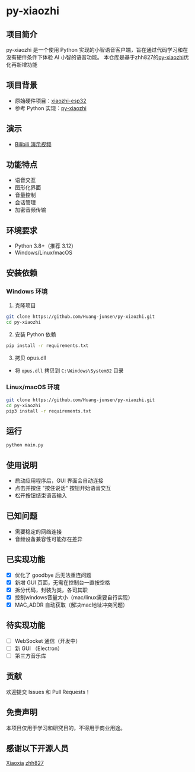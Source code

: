 # py-xiaozhi

## 项目简介
py-xiaozhi 是一个使用 Python 实现的小智语音客户端，旨在通过代码学习和在没有硬件条件下体验 AI 小智的语音功能。
本仓库是基于zhh827的[py-xiaozhi](https://github.com/zhh827/py-xiaozhi/tree/main)优化再新增功能

## 项目背景
- 原始硬件项目：[xiaozhi-esp32](https://github.com/78/xiaozhi-esp32)
- 参考 Python 实现：[py-xiaozhi](https://github.com/zhh827/py-xiaozhi/tree/main)

## 演示
- [Bilibili 演示视频](https://b23.tv/GbXeLHX)

## 功能特点
- 语音交互
- 图形化界面
- 音量控制
- 会话管理
- 加密音频传输

## 环境要求
- Python 3.8+（推荐 3.12）
- Windows/Linux/macOS

## 安装依赖

### Windows 环境
1. 克隆项目
```bash
git clone https://github.com/Huang-junsen/py-xiaozhi.git
cd py-xiaozhi
```

2. 安装 Python 依赖
```bash
pip install -r requirements.txt
```

3. 拷贝 opus.dll
- 将 `opus.dll` 拷贝到 `C:\Windows\System32` 目录

### Linux/macOS 环境
```bash
git clone https://github.com/Huang-junsen/py-xiaozhi.git
cd py-xiaozhi
pip3 install -r requirements.txt
```

## 运行
```bash
python main.py
```

## 使用说明
- 启动应用程序后，GUI 界面会自动连接
- 点击并按住 "按住说话" 按钮开始语音交互
- 松开按钮结束语音输入

## 已知问题
- 需要稳定的网络连接
- 音频设备兼容性可能存在差异

## 已实现功能

- [x] 优化了 goodbye 后无法重连问题
- [x] 新增 GUI 页面，无需在控制台一直按空格
- [x] 拆分代码，封装为类，各司其职
- [x] 控制windows音量大小（mac/linux需要自行实现）
- [x] MAC_ADDR 自动获取（解决mac地址冲突问题）

## 待实现功能

- [ ] WebSocket 通信（开发中）
- [ ] 新 GUI （Electron）
- [ ] 第三方音乐库

## 贡献
欢迎提交 Issues 和 Pull Requests！

## 免责声明
本项目仅用于学习和研究目的，不得用于商业用途。

## 感谢以下开源人员
[Xiaoxia](https://github.com/78)
[zhh827](https://github.com/zhh827)